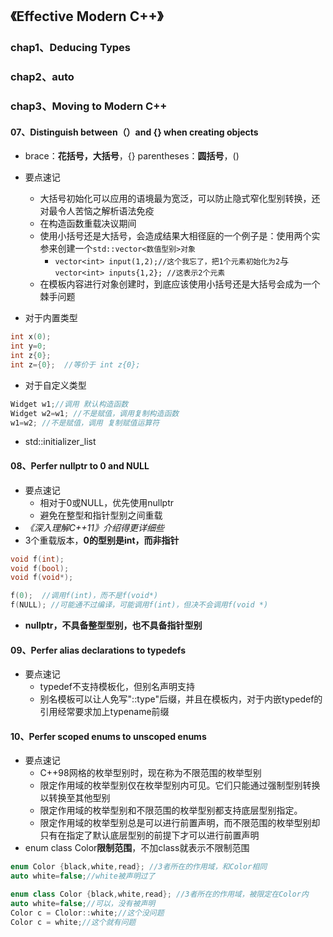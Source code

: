## 《Effective Modern C++》

### chap1、Deducing Types

### chap2、auto

### chap3、Moving to Modern C++

#### 07、Distinguish between（）and {} when creating objects

+ brace：**花括号，大括号**，{}       parentheses：**圆括号**，()

+ 要点速记
  + 大括号初始化可以应用的语境最为宽泛，可以防止隐式窄化型别转换，还对最令人苦恼之解析语法免疫
  + 在构造函数重载决议期间
  + 使用小括号还是大括号，会造成结果大相径庭的一个例子是：使用两个实参来创建一个`std::vector<数值型别>对象`
    + `vector<int> input(1,2);//这个我忘了，把1个元素初始化为2`与`vector<int> inputs{1,2}; //这表示2个元素`
  + 在模板内容进行对象创建时，到底应该使用小括号还是大括号会成为一个棘手问题

+ 对于内置类型

```cpp
int x(0);
int y=0;
int z{0};  
int z={0};  //等价于 int z{0};
```



+ 对于自定义类型

```cpp
Widget w1;//调用 默认构造函数
Widget w2=w1; //不是赋值，调用复制构造函数
w1=w2; //不是赋值，调用 复制赋值运算符
```

+ std::initializer_list

#### 08、Perfer nullptr to 0 and NULL

+ 要点速记
  + 相对于0或NULL，优先使用nullptr
  + 避免在整型和指针型别之间重载
+ *《深入理解C++11》介绍得更详细些*
+ 3个重载版本，**0的型别是int，而非指针**

```cpp
void f(int);
void f(bool);
void f(void*);

f(0);  //调用f(int)，而不是f(void*)
f(NULL); //可能通不过编译，可能调用f(int)，但决不会调用f(void *)
```

+ **nullptr，不具备整型型别，也不具备指针型别**

#### 09、Perfer alias declarations to typedefs

+ 要点速记
  + typedef不支持模板化，但别名声明支持
  + 别名模板可以让人免写"::type"后缀，并且在模板内，对于内嵌typedef的引用经常要求加上typename前缀

#### 10、Perfer scoped enums to unscoped enums

+ 要点速记
  + C++98网格的枚举型别时，现在称为不限范围的枚举型别
  + 限定作用域的枚举型别仅在枚举型别内可见。它们只能通过强制型别转换以转换至其他型别
  + 限定作用域的枚举型别和不限范围的枚举型别都支持底层型别指定。
  + 限定作用域的枚举型别总是可以进行前置声明，而不限范围的枚举型别却只有在指定了默认底层型别的前提下才可以进行前置声明
+ enum class Color**限制范围**，不加class就表示不限制范围

```cpp
enum Color {black,white,read}; //3者所在的作用域，和Color相同
auto white=false;//white被声明过了

enum class Color {black,white,read}; //3者所在的作用域，被限定在Color内
auto white=false;//可以，没有被声明
Color c = Clolor::white;//这个没问题
Color c = white;//这个就有问题
```

